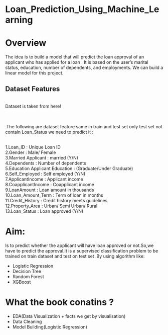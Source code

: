 # Loan_Prediction_Using_Machine_Learning
<h1>Overview</h1>

The idea  is to build a model that will predict the loan approval of an applicant who has applied for a loan . It is based on the user’s marital status, education, number of dependents, and employments. We can build a linear model for this project.

<h2>Dataset Features</h2>
<br>Dataset is taken from <link href="https://www.kaggle.com/altruistdelhite04/loan-prediction-problem-dataset"> here! </link>

<br><br>.The following are dataset feature same in train and test set only test set not contain Loan_Status we need to predict it :

<br>1.Loan_ID                           :	Unique Loan ID
<br>2.Gender	                          :  Male/ Female
<br>3.Married	Applicant                 : married (Y/N)
<br>4.Dependents	                      : Number of dependents
<br>5.Education	Applicant Education     : (Graduate/Under Graduate)
<br>6.Self_Employed                     :	Self employed (Y/N)
<br>7.ApplicantIncome	                  : Applicant income
<br>8.CoapplicantIncome	                : Coapplicant income
<br>9.LoanAmount	                      : Loan amount in thousands
<br>10.Loan_Amount_Term                 :	Term of loan in months
<br>11.Credit_History	                  : Credit history meets guidelines
<br>12.Property_Area	                  : Urban/ Semi Urban/ Rural
<br>13.Loan_Status	                    : Loan approved (Y/N)

<h1>Aim:</h1>
Is to predict whether the applicant will have loan approved or not.So,we have to predict the approval.It is a supervised classification problem to be trained on train dataset and test on test set .By using algorithm like:
<ul>
  <li>Logistic Regression</li>
  <li>Decision Tree</li>
  <li>Random Forest</li>
  <li>XGBoost</li>
</ul>

<h1>What the book conatins ?</h1>
<ul>
  <li>EDA(Data Visualization + facts we get by visualisation)</li>
  <li>Data Cleaning</li>
  <li>Model Building(Logistic Regression)</li>
</ul>
